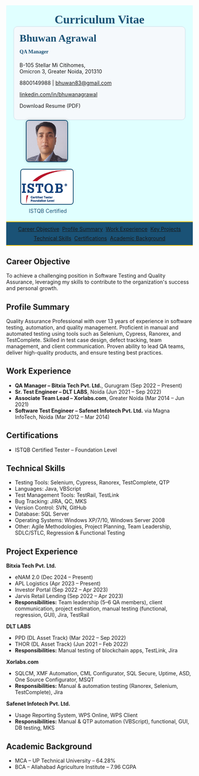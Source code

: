 <html>
<head>
<link rel="icon" type="image/png" href="profile.jpg">
<meta name="viewport" content="width=device-width, initial-scale=1">
<script src='https://kit.fontawesome.com/1053334a8a.js' crossorigin='anonymous'></script>
<style>
.navbar {
  display: flex;
  flex-wrap: wrap;
  justify-content: center;
  gap: 8px;
  padding: 10px;
  background-color: #1a5276;
  border-top: 2px solid #f1c40f;
  border-bottom: 2px solid #f1c40f;
  position: sticky;
  top: 0;
  z-index: 1000;
}

.navbar a {
  font-size: 13px;
  padding: 8px 16px;
  color: white;
  background-color: #1a5276;
  text-decoration: none;
  transition: background-color 0.3s, box-shadow 0.3s;
  border: 2px solid transparent;
  border-radius: 20px;
  box-shadow: 0 2px 4px rgba(0,0,0,0.2);
  display: inline-block;
}

.navbar a:hover {
  background-color: #154360;
  border-color: #f1c40f;
}

.navbar a.activeLink {
  background-color: #154360;
  border-color: #f1c40f;
}

.containerTab {
  display: none;
  padding: 20px;
  background: LightSteelBlue;
  color: black;
  opacity: 0;
  transition: opacity 0.5s ease-in-out;
}

.containerTab.activeTab {
  display: block !important;
  opacity: 1;
}

@media screen and (max-width: 768px) {
  .header {
    flex-direction: column;
    align-items: flex-start;
    text-align: left;
  }
  .header > div {
    width: 100%;
  }
  .navbar {
    flex-direction: column;
    align-items: stretch;
  }
  .navbar a {
    text-align: center;
    width: 100%;
  }
}
</style>
</head>
<body>

<div style="background-color: LightCyan; padding: 20px;">
  <div style="display: flex; justify-content: space-between; align-items: center; position: relative;">
  <h1 style="margin: 0 auto; font-size: 32px; color: #1a5276; font-family: 'Georgia', serif; text-align: center; flex: 1;">Curriculum Vitae</h1>
  
</div>
  <div class="header" style="display: flex; justify-content: space-between; align-items: flex-start; flex-wrap: wrap;">
    <div style="flex: 1 1 60%; min-width: 300px; background-color: #f5f9fc; padding: 15px; border-radius: 10px; border: 1px solid #cfdce6;">
      <h2 style="margin-top: 0; font-size: 28px; font-family: 'Georgia', serif; color: #1a5276; text-align: left;">Bhuwan Agrawal</h2>
      <h4 style="margin-top: -10px; font-family: 'Georgia', serif; color: #1a5276; text-align: left;">QA Manager</h4>
      <p style="text-align: left;"><i class='fas fa-map-marker-alt'></i> B-105 Stellar Mi Citihomes,<br>Omicron 3, Greater Noida, 201310</p>
      <p style="text-align: left;"><i class='fas fa-mobile-alt'></i> 8800149988 | <i class='fa fa-envelope'></i> <a href="mailto:bhuwan83@gmail.com">bhuwan83@gmail.com</a></p>
      <p style="text-align: left;"><i class='fab fa-linkedin'></i> <a href="https://www.linkedin.com/in/bhuwanagrawal" target="_blank" rel="noopener noreferrer">linkedin.com/in/bhuwanagrawal</a></p>
<p style="text-align: left;"><a href="Resume_Bhuwan_Agrawal.pdf" download style="color: inherit; text-decoration: none;"><i class='fas fa-file-download'></i> Download Resume (PDF)</a></p>
    </div>
    <div style="flex: 0 1 35%; min-width: 180px; display: flex; flex-direction: column; align-items: center;">
      <div style="margin-bottom: 15px;">
        <img src="profile.jpg" alt="Profile Photo" style="width: 110px; height: 110px; border-radius: 8px; object-fit: cover; object-position: top center; box-shadow: 0 0 8px rgba(0,0,0,0.2); border: 2px solid #1a5276;">
      </div>
      <div style="text-align: center;">
  <a href="https://www.istqb.in/about-us/certified-tester/foundation-level/36257-bhuwan-agrawal" target="_blank" rel="noopener noreferrer">
    <img src="CTFL.png" alt="Certification" style="width: 140px; height: auto; border: 2px solid #1a5276; border-radius: 8px;">
  </a>
  <a href="https://www.istqb.in/about-us/certified-tester/foundation-level/36257-bhuwan-agrawal" target="_blank" rel="noopener noreferrer" style="text-decoration: none; color: #1a5276;" title="View Certification">
  <div style="margin-top: 5px; font-size: 14px; display: flex; align-items: center; gap: 5px; justify-content: center;">
    <i class="fas fa-certificate"></i>
    ISTQB Certified
  </div>
</a>
</div>
    </div>
  </div>
</div>
<div class="navbar">
  <a href="#career-objective" onclick="openTab('career-objective'); window.location.hash='career-objective'">Career Objective</a>
  <a href="#profile-summary" onclick="openTab('profile-summary'); window.location.hash='profile-summary'">Profile Summary</a>
  <a href="#work-experience" onclick="openTab('work-experience'); window.location.hash='work-experience'">Work Experience</a>
  <a href="#key-projects" onclick="openTab('key-projects'); window.location.hash='key-projects'">Key Projects</a>
  <a href="#technical-skills" onclick="openTab('technical-skills'); window.location.hash='technical-skills'">Technical Skills</a>
  <a href="#certifications" onclick="openTab('certifications'); window.location.hash='certifications'">Certifications</a>
  <a href="#academic-background" onclick="openTab('academic-background'); window.location.hash='academic-background'">Academic Background</a>
</div>

<div id="career-objective" class="containerTab">
  <h2>Career Objective</h2>
  <p>To achieve a challenging position in Software Testing and Quality Assurance, leveraging my skills to contribute to the organization's success and personal growth.</p>
</div>

<div id="profile-summary" class="containerTab activeTab">
  <h2>Profile Summary</h2>
  <p>Quality Assurance Professional with over 13 years of experience in software testing, automation, and quality management. Proficient in manual and automated testing using tools such as Selenium, Cypress, Ranorex, and TestComplete. Skilled in test case design, defect tracking, team management, and client communication. Proven ability to lead QA teams, deliver high-quality products, and ensure testing best practices.</p>
</div>

<div id="work-experience" class="containerTab">
  <h2>Work Experience</h2>
  <ul>
    <li><i class="fas fa-briefcase"></i> <strong>QA Manager – Bitxia Tech Pvt. Ltd.</strong>, Gurugram (Sep 2022 – Present)</li>
    <li><i class="fas fa-briefcase"></i> <strong>Sr. Test Engineer – DLT LABS</strong>, Noida (Jun 2021 – Sep 2022)</li>
    <li><i class="fas fa-briefcase"></i> <strong>Associate Team Lead – Xorlabs.com</strong>, Greater Noida (Mar 2014 – Jun 2021)</li>
    <li><i class="fas fa-briefcase"></i> <strong>Software Test Engineer – Safenet Infotech Pvt. Ltd.</strong> via Magna InfoTech, Noida (Mar 2012 – Mar 2014)</li>
  </ul>
</div>

<div id="certifications" class="containerTab">
  <h2><i class="fas fa-award"></i> Certifications</h2>
  <ul>
    <li><i class="fas fa-certificate"></i> ISTQB Certified Tester – Foundation Level</li>
  </ul>
</div>

<div id="technical-skills" class="containerTab">
  <h2>Technical Skills</h2>
  <ul>
    <li><i class="fas fa-tools"></i> Testing Tools: Selenium, Cypress, Ranorex, TestComplete, QTP</li>
    <li><i class="fas fa-code"></i> Languages: Java, VBScript</li>
    <li><i class="fas fa-project-diagram"></i> Test Management Tools: TestRail, TestLink</li>
    <li><i class="fas fa-bug"></i> Bug Tracking: JIRA, QC, MKS</li>
    <li><i class="fas fa-code-branch"></i> Version Control: SVN, GitHub</li>
    <li><i class="fas fa-database"></i> Database: SQL Server</li>
    <li><i class="fas fa-desktop"></i> Operating Systems: Windows XP/7/10, Windows Server 2008</li>
    <li><i class="fas fa-tasks"></i> Other: Agile Methodologies, Project Planning, Team Leadership, SDLC/STLC, Regression & Functional Testing</li>
  </ul>
</div>

<div id="key-projects" class="containerTab">
  <h2><i class="fas fa-project-diagram"></i> Project Experience</h2>
  <p><strong><i class="fas fa-building"></i> Bitxia Tech Pvt. Ltd.</strong></p>
  <ul>
    <li>eNAM 2.0 (Dec 2024 – Present)</li>
    <li>APL Logistics (Apr 2023 – Present)</li>
    <li>Investor Portal (Sep 2022 – Apr 2023)</li>
    <li>Jarvis Retail Lending (Sep 2022 – Apr 2023)</li>
    <li><strong>Responsibilities:</strong> Team leadership (5–6 QA members), client communication, project estimation, manual testing (functional, regression, GUI), Jira, TestRail</li>
  </ul>
  <p><strong><i class="fas fa-building"></i> DLT LABS</strong></p>
  <ul>
    <li>PPD (DL Asset Track) (Mar 2022 – Sep 2022)</li>
    <li>THOR (DL Asset Track) (Jun 2021 – Feb 2022)</li>
    <li><strong>Responsibilities:</strong> Manual testing of blockchain apps, TestLink, Jira</li>
  </ul>
  <p><strong><i class="fas fa-building"></i> Xorlabs.com</strong></p>
  <ul>
    <li>SQLCM, XMF Automation, CML Configurator, SQL Secure, Uptime, ASD, One Source Configurator, MSQT</li>
    <li><strong>Responsibilities:</strong> Manual & automation testing (Ranorex, Selenium, TestComplete), Jira</li>
  </ul>
  <p><strong><i class="fas fa-building"></i> Safenet Infotech Pvt. Ltd.</strong></p>
  <ul>
    <li>Usage Reporting System, WPS Online, WPS Client</li>
    <li><strong>Responsibilities:</strong> Manual & QTP automation (VBScript), functional, GUI, DB testing, MKS</li>
  </ul>
</div>

<div id="academic-background" class="containerTab" style="margin-bottom: 40px;">
  <h2>Academic Background</h2>
  <ul>
    <li>MCA – UP Technical University – 64.28%</li>
    <li>BCA – Allahabad Agriculture Institute – 7.96 CGPA</li>
  </ul>
</div>

<script>
function openTab(tabName) {
  const tabs = document.getElementsByClassName("containerTab");
  const links = document.querySelectorAll(".navbar a");
  for (let i = 0; i < tabs.length; i++) {
    tabs[i].classList.remove("activeTab");
  }
  links.forEach(link => link.classList.remove("activeLink"));
  const activeTab = document.getElementById(tabName);
  const activeLink = document.querySelector(`.navbar a[href="#${tabName}"]`);
  if (activeTab) {
    activeTab.classList.add("activeTab");
    if (activeLink) activeLink.classList.add("activeLink");
    window.scrollTo({ top: 0, behavior: 'smooth' });

    // Update document title
    const titleMap = {
      "career-objective": "Career Objective",
      "profile-summary": "Profile Summary",
      "key-projects": "Key Projects",
      "work-experience": "Work Experience",
      "technical-skills": "Technical Skills",
      "certifications": "Certifications",
      "academic-background": "Academic Background"
    };
    document.title = titleMap[tabName] ? `Bhuwan Agrawal – ${titleMap[tabName]}` : "Bhuwan Agrawal – Resume";
  }
}

// Load default tab from URL or fallback
window.onload = function () {
  const hash = window.location.hash.substring(1);
  const defaultTab = document.getElementById(hash) ? hash : "profile-summary";
  openTab(defaultTab);
}
</script>



</body>
</html>
